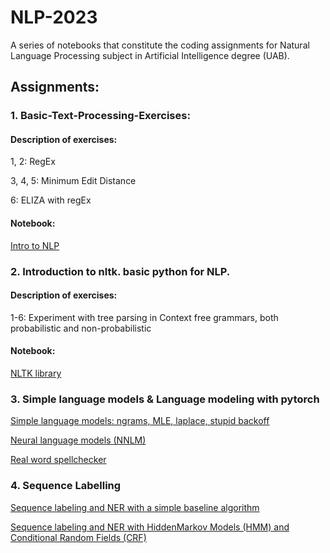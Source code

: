 # NLP-2023
A series of notebooks that constitute the coding assignments for Natural Language Processing subject in Artificial Intelligence degree (UAB).

## Assignments:

### 1. Basic-Text-Processing-Exercises:

#### Description of exercises:

1, 2: RegEx

3, 4, 5: Minimum Edit Distance

6: ELIZA with regEx

#### Notebook:
[Intro to NLP](https://github.com/Neilus03/NLP-2023/blob/main/Intro_to_NLP.ipynb)


### 2. Introduction to nltk. basic python for NLP.

#### Description of exercises:

1-6: Experiment with tree parsing in Context free grammars, both probabilistic and non-probabilistic

#### Notebook:
[NLTK library](https://github.com/Neilus03/NLP-2023/blob/main/Python_for_NLP.ipynb) 

### 3. Simple language models & Language modeling with pytorch



[Simple language models: ngrams, MLE, laplace, stupid backoff](https://github.com/Neilus03/NLP-2023/blob/main/Simple_language_models.ipynb)

[Neural language models (NNLM)](https://github.com/Neilus03/NLP-2023/blob/main/Neural_language_model.ipynb)

[Real word spellchecker](https://github.com/Neilus03/NLP-2023/blob/main/real_word_spellchecker.ipynb)

### 4. Sequence Labelling
[Sequence labeling and NER with a simple baseline algorithm](https://github.com/Neilus03/NLP-2023/blob/main/NER_and_Sequence_Labeling_Simple_Baseline.ipynb)

[Sequence labeling and NER with HiddenMarkov Models (HMM) and Conditional Random Fields (CRF)](https://github.com/Neilus03/NLP-2023/blob/main/HMM_and_CRF_for_Seq_Labeling_and_NER.ipynb)
